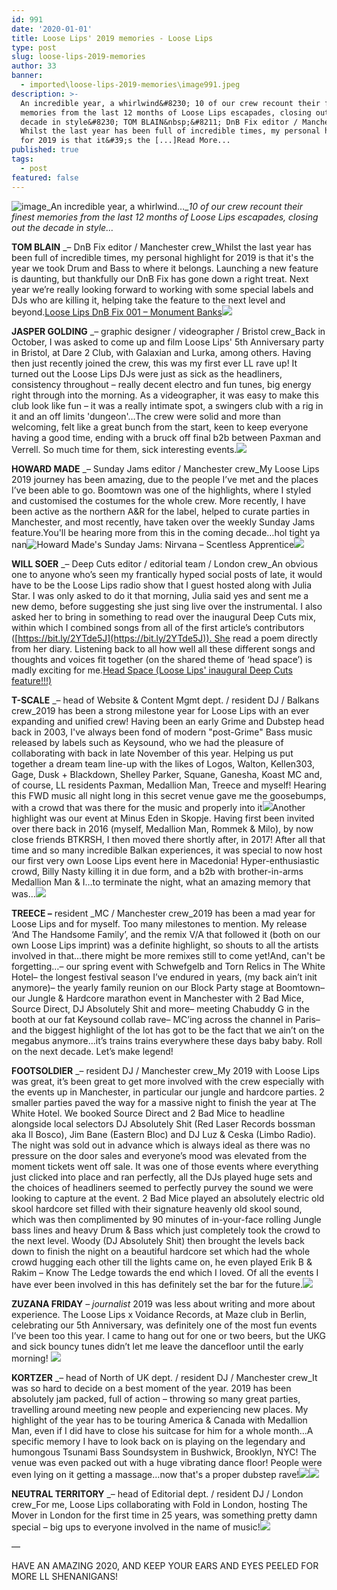 ```yaml
---
id: 991
date: '2020-01-01'
title: Loose Lips' 2019 memories - Loose Lips
type: post
slug: loose-lips-2019-memories
author: 33
banner:
  - imported\loose-lips-2019-memories\image991.jpeg
description: >-
  An incredible year, a whirlwind&#8230; 10 of our crew recount their finest
  memories from the last 12 months of Loose Lips escapades, closing out the
  decade in style&#8230; TOM BLAIN&nbsp;&#8211; DnB Fix editor / Manchester crew
  Whilst the last year has been full of incredible times, my personal highlight
  for 2019 is that it&#39;s the [...]Read More...
published: true
tags:
  - post
featured: false
---
```

![image](../imported\loose-lips-2019-memories\image991.jpeg)_An incredible year, a whirlwind…__10 of our crew recount their finest memories from the last 12 months of Loose Lips escapades, closing out the decade in style…_

**TOM BLAIN** _– DnB Fix editor / Manchester crew_Whilst the last year has been full of incredible times, my personal highlight for 2019 is that it's the year we took Drum and Bass to where it belongs. Launching a new feature is daunting, but thankfully our DnB Fix has gone down a right treat. Next year we’re really looking forward to working with some special labels and DJs who are killing it, helping take the feature to the next level and beyond.[Loose Lips DnB Fix 001 – Monument Banks](http://loose-lips.co.uk/blog/loose-lips-dnb-fix-001-monument-banks)![](/wp-content/uploads/live/img/wysiwyg/5e0f53176b5e8.jpg)

**JASPER GOLDING** _– graphic designer / videographer / Bristol crew_Back in October, I was asked to come up and film Loose Lips' 5th Anniversary party in Bristol, at Dare 2 Club, with Galaxian and Lurka, among others. Having then just recently joined the crew, this was my first ever LL rave up! It turned out the Loose Lips DJs were just as sick as the headliners, consistency throughout – really decent electro and fun tunes, big energy right through into the morning. As a videographer, it was easy to make this club look like fun – it was a really intimate spot, a swingers club with a rig in it and an off limits 'dungeon'…The crew were solid and more than welcoming, felt like a great bunch from the start, keen to keep everyone having a good time, ending with a bruck off final b2b between Paxman and Verrell. So much time for them, sick interesting events.![](/wp-content/uploads/live/img/wysiwyg/5e0f532dd807c.jpg)

**HOWARD MADE** _– Sunday Jams editor / Manchester crew_My Loose Lips 2019 journey has been amazing, due to the people I’ve met and the places I’ve been able to go. Boomtown was one of the highlights, where I styled and customised the costumes for the whole crew. More recently, I have been active as the northern A&R for the label, helped to curate parties in Manchester, and most recently, have taken over the weekly Sunday Jams feature.You'll be hearing more from this in the coming decade…hol tight ya nan![Howard Made's Sunday Jams: Nirvana – Scentless Apprentice](http://loose-lips.co.uk/blog/howard-mades-sunday-jams-nirvana-scentless-apprentice)![](/wp-content/uploads/live/img/wysiwyg/5e0f5440e959a.jpg)

**WILL SOER** _– Deep Cuts editor / editorial team / London crew_An obvious one to anyone who’s seen my frantically hyped social posts of late, it would have to be the Loose Lips radio show that I guest hosted along with Julia Star. I was only asked to do it that morning, Julia said yes and sent me a new demo, before suggesting she just sing live over the instrumental. I also asked her to bring in something to read over the inaugural Deep Cuts mix, within which I combined songs from all of the first article’s contributors ([https://bit.ly/2YTde5J](https://bit.ly/2YTde5J)). She read a poem directly from her diary. Listening back to all how well all these different songs and thoughts and voices fit together (on the shared theme of ‘head space’) is madly exciting for me.[Head Space (Loose Lips' inaugural Deep Cuts feature!!!)](http://loose-lips.co.uk/blog/head-space-loose-lips-inaugural-deep-cuts-feature)

**T-SCALE** _– head of Website & Content Mgmt dept. / resident DJ / Balkans crew_2019 has been a strong milestone year for Loose Lips with an ever expanding and unified crew! Having been an early Grime and Dubstep head back in 2003, I've always been fond of modern "post-Grime" Bass music released by labels such as Keysound, who we had the pleasure of collaborating with back in late November of this year. Helping us put together a dream team line-up with the likes of Logos, Walton, Kellen303, Gage, Dusk + Blackdown, Shelley Parker, Squane, Ganesha, Koast MC and, of course, LL residents Paxman, Medallion Man, Treece and myself! Hearing this FWD music all night long in this secret venue gave me the goosebumps, with a crowd that was there for the music and properly into it![](https://www.youtube.com/watch?v=bEPwYyTsIEY)Another highlight was our event at Minus Eden in Skopje. Having first been invited over there back in 2016 (myself, Medallion Man, Rommek & Milo), by now close friends BTKRSH, I then moved there shortly after, in 2017! After all that time and so many incredible Balkan experiences, it was special to now host our first very own Loose Lips event here in Macedonia! Hyper-enthusiastic crowd, Billy Nasty killing it in due form, and a b2b with brother-in-arms Medallion Man & I…to terminate the night, what an amazing memory that was…![](/wp-content/uploads/live/img/wysiwyg/5e0f6f491b4d2.jpg)

**TREECE –** resident _MC / Manchester crew_2019 has been a mad year for Loose Lips and for myself. Too many milestones to mention. My release ‘And The Handsome Family’, and the remix V/A that followed it (both on our own Loose Lips imprint) was a definite highlight, so shouts to all the artists involved in that…there might be more remixes still to come yet!And, can't be forgetting…– our spring event with Schwefgelb and Torn Relics in The White Hotel– the longest festival season I’ve endured in years, (my back ain’t init anymore)– the yearly family reunion on our Block Party stage at Boomtown– our Jungle & Hardcore marathon event in Manchester with 2 Bad Mice, Source Direct, DJ Absolutely Shit and more– meeting Chabuddy G in the booth at our fat Keysound collab rave– MC’ing across the channel in Paris– and the biggest highlight of the lot has got to be the fact that we ain’t on the megabus anymore…it’s trains trains everywhere these days baby baby. Roll on the next decade. Let’s make legend!

**FOOTSOLDIER** _– resident DJ / Manchester crew_My 2019 with Loose Lips was great, it’s been great to get more involved with the crew especially with the events up in Manchester, in particular our jungle and hardcore parties. 2 smaller parties paved the way for a massive night to finish the year at The White Hotel. We booked Source Direct and 2 Bad Mice to headline alongside local selectors DJ Absolutely Shit (Red Laser Records bossman aka Il Bosco), Jim Bane (Eastern Bloc) and DJ Luz & Ceska (Limbo Radio). The night was sold out in advance which is always ideal as there was no pressure on the door sales and everyone’s mood was elevated from the moment tickets went off sale. It was one of those events where everything just clicked into place and ran perfectly, all the DJs played huge sets and the choices of headliners seemed to perfectly purvey the sound we were looking to capture at the event. 2 Bad Mice played an absolutely electric old skool hardcore set filled with their signature heavenly old skool sound, which was then complimented by 90 minutes of in-your-face rolling Jungle bass lines and heavy Drum & Bass which just completely took the crowd to the next level. Woody (DJ Absolutely Shit) then brought the levels back down to finish the night on a beautiful hardcore set which had the whole crowd hugging each other till the lights came on, he even played Erik B & Rakim – Know The Ledge towards the end which I loved. Of all the events I have ever been involved in this has definitely set the bar for the future.![](/wp-content/uploads/live/img/wysiwyg/5e0f54b5b6169.jpg)

**ZUZANA FRIDAY** _– journalist_ 2019 was less about writing and more about experience. The Loose Lips x Voidance Records, at Maze club in Berlin, celebrating our 5th Anniversary, was definitely one of the most fun events I’ve been too this year. I came to hang out for one or two beers, but the UKG and sick bouncy tunes didn’t let me leave the dancefloor until the early morning! ![](/wp-content/uploads/live/img/wysiwyg/5e0f5a3ccb124.jpg)

**KORTZER** _– head of North of UK dept. / resident DJ / Manchester crew_It was so hard to decide on a best moment of the year. 2019 has been absolutely jam packed, full of action – throwing so many great parties, travelling around meeting new people and experiencing new places. My highlight of the year has to be touring America & Canada with Medallion Man, even if I did have to close his suitcase for him for a whole month…A specific memory I have to look back on is playing on the legendary and humongous Tsunami Bass Soundsystem in Bushwick, Brooklyn, NYC! The venue was even packed out with a huge vibrating dance floor! People were even lying on it getting a massage…now that's a proper dubstep rave!![](/wp-content/uploads/live/img/wysiwyg/5e0f5abf8c523.jpg)![](/wp-content/uploads/live/img/wysiwyg/5e0f5a28af06f.png)

**NEUTRAL TERRITORY** _– head of Editorial dept. / resident DJ / London crew_For me, Loose Lips collaborating with Fold in London, hosting The Mover in London for the first time in 25 years, was something pretty damn special – big ups to everyone involved in the name of music!![](/wp-content/uploads/live/img/wysiwyg/5e0f5b69e085c.jpg)

—

HAVE AN AMAZING 2020, AND KEEP YOUR EARS AND EYES PEELED FOR MORE LL SHENANIGANS!